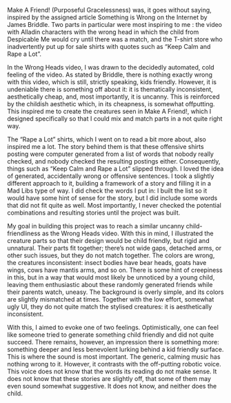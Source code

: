 Make A Friend! (Purposeful Gracelessness) was, it goes without saying, inspired by the assigned article Something is Wrong on the Internet by James Briddle. Two parts in particular were most inspiring to me : the video with Alladin characters with the wrong head in which the child from Despicable Me would cry until there was a match, and the T-shirt store who inadvertently put up for sale shirts with quotes such as “Keep Calm and Rape a Lot”. 

In the Wrong Heads video, I was drawn to the decidedly automated, cold feeling of the video. As stated by Briddle, there is nothing exactly wrong with this video, which is still, strictly speaking, kids friendly. However, it is undeniable there is something off about it: it is thematically inconsistent, aesthetically cheap, and, most importantly, it is uncanny. This is reinforced by the childish aesthetic which, in its cheapness, is somewhat offputting. This inspired me to create the creatures seen in Make A Friend!, which I designed specifically so that I could mix and match parts in a not quite right way.

The “Rape a Lot” shirts, which I went on to read a bit more about, also inspired me a lot. The story behind them is that these offensive shirts posting were computer generated from a list of words that nobody really checked, and nobody checked the resulting postings either. Consequently, things such as “Keep Calm and Rape a Lot” slipped through. I loved the idea of generated, accidentally wrong or offensive sentences. I took a slightly different approach to it, building a framework of a story and filling it in a Mad Libs type of way. I did check the words I put in: I built the list so it would have some hint of sense for the story, but I did include some words that did not fit quite as well. Most importantly, I never checked the potential combinations and resulting stories until the project was built.

My goal in building this project was to reach a similar uncanny child-friendliness as the Wrong Heads video. With this in mind, I illustrated the creature parts so that their design would be child friendly, but rigid and unnatural. Their parts fit together; there’s not wide gaps, detached arms, or other such issues, but they do not match together. The colors are wrong, the creatures inconsistent: insect bodies have bear heads, goats have wings, cows have mantis arms, and so on. There is some hint of creepiness in this, but in a way that would most likely be unnoticed by a young child, leaving them enthusiastic about these randomly generated friends while their parents watch, uneasy. The background is overly simple, and its colors are slightly mismatched at times. Together with the low effort, somewhat ugly UI, they do not quite match the stylised creatures: it is aesthetically inconsistent. 

With this, I aimed to evoke one of two feelings. Optimistically, one can feel like someone tried to generate something child friendly and did not quite succeed. There remains, however, an impression there is something more: something deeper and less benevolent lurking behind a kid friendly surface. This is where the sound is most important. The generic, calming music has nothing wrong to it. However, it contrasts with the off-putting robotic voice. This voice does not know that the words its reading do not make sense. It does not know that these stories are slightly off, that some of them may even sound somewhat suggestive. It does not know, and neither does the child.
